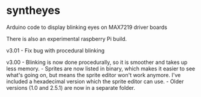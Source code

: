 # syntheyes
Arduino code to display blinking eyes on MAX7219 driver boards

There is also an experimental raspberry Pi build.

v3.01   - Fix bug with procedural blinking

v3.00
	- Blinking is now done procedurally, so it is smoother and takes up less memory.
	- Sprites are now listed in binary, which makes it easier to see what's going on, but means the sprite editor won't work anymore.  I've included a hexadecimal version which the sprite editor can use.
	- Older versions (1.0 and 2.5.1) are now in a separate folder.
